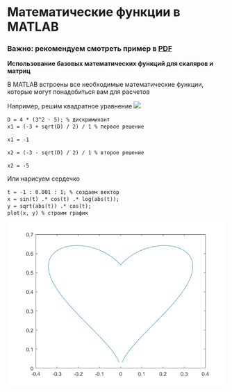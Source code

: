 # Математические функции в MATLAB

### Важно: рекомендуем смотреть пример в [PDF](math_functions.pdf)

**Использование базовых математических функций для скаляров и матриц**

В MATLAB встроены все необходимые математические функции, которые могут понадобиться вам для расчетов

Например, решим квадратное уравнение <img src="https://latex.codecogs.com/gif.latex?\inline&space;x^2&space;+6x+5=0"/> 

```matlab:Code
D = 4 * (3^2 - 5); % дискриминант
x1 = (-3 + sqrt(D) / 2) / 1 % первое решение
```

```text:Output
x1 = -1
```

```matlab:Code
x2 = (-3 - sqrt(D) / 2) / 1 % второе решение
```

```text:Output
x2 = -5
```

Или нарисуем сердечко

```matlab:Code
t = -1 : 0.001 : 1; % создаем вектор
x = sin(t) .* cos(t) .* log(abs(t));
y = sqrt(abs(t)) .* cos(t);
plot(x, y) % строим график
```

![figure_0.png](README_images/figure_0.png)